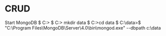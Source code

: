 # CRUD

Start MongoDB
$ C:\> 
$ C:\> mkdir data
$ C:\>cd data
$ C:\data>$ "C:\Program Files\MongoDB\Server\4.0\bin\mongod.exe" --dbpath c:\data


